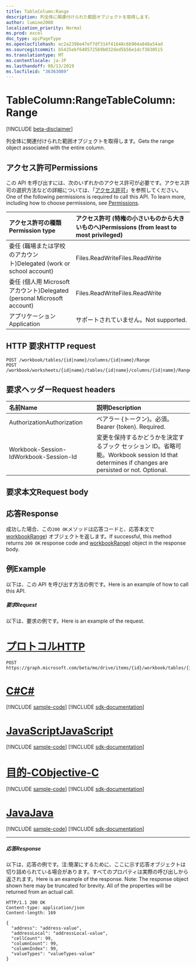 ```yaml
---
title: TableColumn:Range
description: 列全体に関連付けられた範囲オブジェクトを取得します。
author: lumine2008
localization_priority: Normal
ms.prod: excel
doc_type: apiPageType
ms.openlocfilehash: ec2a2398e47ef7df314f41648c6b904a848a54ad
ms.sourcegitcommit: b5425ebf648572569b032ded5b56e1dcf3830515
ms.translationtype: MT
ms.contentlocale: ja-JP
ms.lasthandoff: 08/13/2019
ms.locfileid: "36363089"
---
```

# <a name="tablecolumn-range"></a><span data-ttu-id="1cfe6-103">TableColumn:Range</span><span class="sxs-lookup"><span data-stu-id="1cfe6-103">TableColumn: Range</span></span>

[!INCLUDE [beta-disclaimer](../../includes/beta-disclaimer.md)]

<span data-ttu-id="1cfe6-104">列全体に関連付けられた範囲オブジェクトを取得します。</span><span class="sxs-lookup"><span data-stu-id="1cfe6-104">Gets the range object associated with the entire column.</span></span>
## <a name="permissions"></a><span data-ttu-id="1cfe6-105">アクセス許可</span><span class="sxs-lookup"><span data-stu-id="1cfe6-105">Permissions</span></span>
<span data-ttu-id="1cfe6-p101">この API を呼び出すには、次のいずれかのアクセス許可が必要です。アクセス許可の選択方法などの詳細については、「[アクセス許可](/graph/permissions-reference)」を参照してください。</span><span class="sxs-lookup"><span data-stu-id="1cfe6-p101">One of the following permissions is required to call this API. To learn more, including how to choose permissions, see [Permissions](/graph/permissions-reference).</span></span>

|<span data-ttu-id="1cfe6-108">アクセス許可の種類</span><span class="sxs-lookup"><span data-stu-id="1cfe6-108">Permission type</span></span>      | <span data-ttu-id="1cfe6-109">アクセス許可 (特権の小さいものから大きいものへ)</span><span class="sxs-lookup"><span data-stu-id="1cfe6-109">Permissions (from least to most privileged)</span></span>              |
|:--------------------|:---------------------------------------------------------|
|<span data-ttu-id="1cfe6-110">委任 (職場または学校のアカウント)</span><span class="sxs-lookup"><span data-stu-id="1cfe6-110">Delegated (work or school account)</span></span> | <span data-ttu-id="1cfe6-111">Files.ReadWrite</span><span class="sxs-lookup"><span data-stu-id="1cfe6-111">Files.ReadWrite</span></span>    |
|<span data-ttu-id="1cfe6-112">委任 (個人用 Microsoft アカウント)</span><span class="sxs-lookup"><span data-stu-id="1cfe6-112">Delegated (personal Microsoft account)</span></span> | <span data-ttu-id="1cfe6-113">Files.ReadWrite</span><span class="sxs-lookup"><span data-stu-id="1cfe6-113">Files.ReadWrite</span></span>    |
|<span data-ttu-id="1cfe6-114">アプリケーション</span><span class="sxs-lookup"><span data-stu-id="1cfe6-114">Application</span></span> | <span data-ttu-id="1cfe6-115">サポートされていません。</span><span class="sxs-lookup"><span data-stu-id="1cfe6-115">Not supported.</span></span> |

## <a name="http-request"></a><span data-ttu-id="1cfe6-116">HTTP 要求</span><span class="sxs-lookup"><span data-stu-id="1cfe6-116">HTTP request</span></span>
<!-- { "blockType": "ignored" } -->
```http
POST /workbook/tables/{id|name}/columns/{id|name}/Range
POST /workbook/worksheets/{id|name}/tables/{id|name}/columns/{id|name}/Range

```
## <a name="request-headers"></a><span data-ttu-id="1cfe6-117">要求ヘッダー</span><span class="sxs-lookup"><span data-stu-id="1cfe6-117">Request headers</span></span>
| <span data-ttu-id="1cfe6-118">名前</span><span class="sxs-lookup"><span data-stu-id="1cfe6-118">Name</span></span>       | <span data-ttu-id="1cfe6-119">説明</span><span class="sxs-lookup"><span data-stu-id="1cfe6-119">Description</span></span>|
|:---------------|:----------|
| <span data-ttu-id="1cfe6-120">Authorization</span><span class="sxs-lookup"><span data-stu-id="1cfe6-120">Authorization</span></span>  | <span data-ttu-id="1cfe6-p102">ベアラー {トークン}。必須。</span><span class="sxs-lookup"><span data-stu-id="1cfe6-p102">Bearer {token}. Required.</span></span> |
| <span data-ttu-id="1cfe6-123">Workbook-Session-Id</span><span class="sxs-lookup"><span data-stu-id="1cfe6-123">Workbook-Session-Id</span></span>  | <span data-ttu-id="1cfe6-p103">変更を保持するかどうかを決定するブック セッション ID。省略可能。</span><span class="sxs-lookup"><span data-stu-id="1cfe6-p103">Workbook session Id that determines if changes are persisted or not. Optional.</span></span>|

## <a name="request-body"></a><span data-ttu-id="1cfe6-126">要求本文</span><span class="sxs-lookup"><span data-stu-id="1cfe6-126">Request body</span></span>

## <a name="response"></a><span data-ttu-id="1cfe6-127">応答</span><span class="sxs-lookup"><span data-stu-id="1cfe6-127">Response</span></span>

<span data-ttu-id="1cfe6-128">成功した場合、この`200 OK`メソッドは応答コードと、応答本文で[workbookRange](../resources/workbookrange.md)) オブジェクトを返します。</span><span class="sxs-lookup"><span data-stu-id="1cfe6-128">If successful, this method returns `200 OK` response code and [workbookRange](../resources/workbookrange.md)) object in the response body.</span></span>

## <a name="example"></a><span data-ttu-id="1cfe6-129">例</span><span class="sxs-lookup"><span data-stu-id="1cfe6-129">Example</span></span>
<span data-ttu-id="1cfe6-130">以下は、この API を呼び出す方法の例です。</span><span class="sxs-lookup"><span data-stu-id="1cfe6-130">Here is an example of how to call this API.</span></span>
##### <a name="request"></a><span data-ttu-id="1cfe6-131">要求</span><span class="sxs-lookup"><span data-stu-id="1cfe6-131">Request</span></span>
<span data-ttu-id="1cfe6-132">以下は、要求の例です。</span><span class="sxs-lookup"><span data-stu-id="1cfe6-132">Here is an example of the request.</span></span>

# <a name="httptabhttp"></a>[<span data-ttu-id="1cfe6-133">プロトコル</span><span class="sxs-lookup"><span data-stu-id="1cfe6-133">HTTP</span></span>](#tab/http)
<!-- {
  "blockType": "request",
  "name": "tablecolumn_range"
}-->
```http
POST https://graph.microsoft.com/beta/me/drive/items/{id}/workbook/tables/{id|name}/columns/{id|name}/Range
```
# <a name="ctabcsharp"></a>[<span data-ttu-id="1cfe6-134">C#</span><span class="sxs-lookup"><span data-stu-id="1cfe6-134">C#</span></span>](#tab/csharp)
[!INCLUDE [sample-code](../includes/snippets/csharp/tablecolumn-range-csharp-snippets.md)]
[!INCLUDE [sdk-documentation](../includes/snippets/snippets-sdk-documentation-link.md)]

# <a name="javascripttabjavascript"></a>[<span data-ttu-id="1cfe6-135">JavaScript</span><span class="sxs-lookup"><span data-stu-id="1cfe6-135">JavaScript</span></span>](#tab/javascript)
[!INCLUDE [sample-code](../includes/snippets/javascript/tablecolumn-range-javascript-snippets.md)]
[!INCLUDE [sdk-documentation](../includes/snippets/snippets-sdk-documentation-link.md)]

# <a name="objective-ctabobjc"></a>[<span data-ttu-id="1cfe6-136">目的-C</span><span class="sxs-lookup"><span data-stu-id="1cfe6-136">Objective-C</span></span>](#tab/objc)
[!INCLUDE [sample-code](../includes/snippets/objc/tablecolumn-range-objc-snippets.md)]
[!INCLUDE [sdk-documentation](../includes/snippets/snippets-sdk-documentation-link.md)]

# <a name="javatabjava"></a>[<span data-ttu-id="1cfe6-137">Java</span><span class="sxs-lookup"><span data-stu-id="1cfe6-137">Java</span></span>](#tab/java)
[!INCLUDE [sample-code](../includes/snippets/java/tablecolumn-range-java-snippets.md)]
[!INCLUDE [sdk-documentation](../includes/snippets/snippets-sdk-documentation-link.md)]

---


##### <a name="response"></a><span data-ttu-id="1cfe6-138">応答</span><span class="sxs-lookup"><span data-stu-id="1cfe6-138">Response</span></span>
<span data-ttu-id="1cfe6-p104">以下は、応答の例です。注:簡潔にするために、ここに示す応答オブジェクトは切り詰められている場合があります。すべてのプロパティは実際の呼び出しから返されます。</span><span class="sxs-lookup"><span data-stu-id="1cfe6-p104">Here is an example of the response. Note: The response object shown here may be truncated for brevity. All of the properties will be returned from an actual call.</span></span>
<!-- {
  "blockType": "response",
  "truncated": true,
  "@odata.type": "microsoft.graph.workbookRange"
} -->
```http
HTTP/1.1 200 OK
Content-type: application/json
Content-length: 169

{
  "address": "address-value",
  "addressLocal": "addressLocal-value",
  "cellCount": 99,
  "columnCount": 99,
  "columnIndex": 99,
  "valueTypes": "valueTypes-value"
}
```

<!-- uuid: 8fcb5dbc-d5aa-4681-8e31-b001d5168d79
2015-10-25 14:57:30 UTC -->
<!--
{
  "type": "#page.annotation",
  "description": "TableColumn: Range",
  "keywords": "",
  "section": "documentation",
  "tocPath": "",
  "suppressions": [
  ]
}
-->
